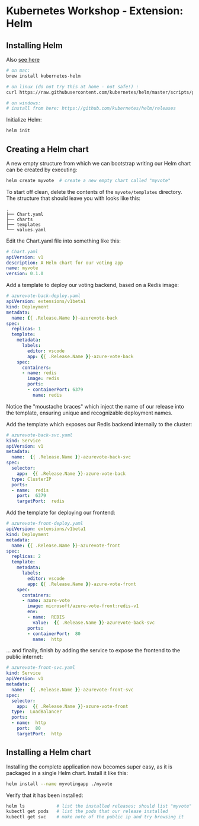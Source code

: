 # Kubernetes Workshop - Extension: Helm

## Installing Helm

Also [see here](https://docs.helm.sh/using_helm/#installing-helm)

~~~sh
# on mac:
brew install kubernetes-helm

# on linux (do not try this at home - not safe!) :
curl https://raw.githubusercontent.com/kubernetes/helm/master/scripts/get | bash

# on windows:
# install from here: https://github.com/kubernetes/helm/releases

~~~

Initialize Helm:

~~~sh
helm init
~~~

## Creating a Helm chart

A new empty structure from which we can bootstrap writing our Helm chart can be created by executing:

~~~sh
helm create myvote  # create a new empty chart called "myvote"
~~~

To start off clean, delete the contents of the `myvote/templates` directory.  The structure that should leave you with looks like this:

~~~
.
├── Chart.yaml
├── charts
├── templates
└── values.yaml
~~~

Edit the Chart.yaml file into something like this:

~~~yaml
# Chart.yaml
apiVersion: v1
description: A Helm chart for our voting app
name: myvote
version: 0.1.0
~~~ 

Add a template to deploy our voting backend, based on a Redis image:

~~~yaml
# azurevote-back-deploy.yaml
apiVersion: extensions/v1beta1
kind: Deployment
metadata:
  name: {{ .Release.Name }}-azurevote-back
spec:
  replicas: 1
  template:
    metadata:
      labels:
        editor: vscode
        app: {{ .Release.Name }}-azure-vote-back
    spec:
      containers:
      - name: redis
        image: redis
        ports:
        - containerPort: 6379
          name: redis
~~~

Notice the "moustache braces" which inject the name of our release into the template, ensuring unique and recognizable deployment names.

Add the template which exposes our Redis backend internally to the cluster:

~~~yaml
# azurevote-back-svc.yaml
kind: Service
apiVersion: v1
metadata:
  name:  {{ .Release.Name }}-azurevote-back-svc
spec:
  selector:
    app:  {{ .Release.Name }}-azure-vote-back
  type: ClusterIP
  ports:
  - name:  redis
    port:  6379
    targetPort:  redis
~~~

Add the template for deploying our frontend:

~~~yaml
# azurevote-front-deploy.yaml
apiVersion: extensions/v1beta1
kind: Deployment
metadata:
  name: {{ .Release.Name }}-azurevote-front
spec:
  replicas: 2
  template:
    metadata:
      labels:
        editor: vscode
        app: {{ .Release.Name }}-azure-vote-front
    spec:
      containers:
      - name: azure-vote
        image: microsoft/azure-vote-front:redis-v1
        env:
        - name:  REDIS
          value:  {{ .Release.Name }}-azurevote-back-svc
        ports:
        - containerPort:  80
          name:  http
~~~

... and finally, finish by adding the service to expose the frontend to the public internet:

~~~yaml
# azurevote-front-svc.yaml
kind: Service
apiVersion: v1
metadata:
  name:  {{ .Release.Name }}-azurevote-front-svc
spec:
  selector:
    app:  {{ .Release.Name }}-azure-vote-front
  type:  LoadBalancer
  ports:
  - name:  http
    port:  80
    targetPort:  http
~~~

## Installing a Helm chart

Installing the complete application now becomes super easy, as it is packaged in a single Helm chart.  Install it like this:

~~~sh
helm install --name myvotingapp ./myvote
~~~

Verify that it has been installed:
~~~sh
helm ls            # list the installed releases; should list "myvote"
kubectl get pods   # list the pods that our release installed
kubectl get svc    # make note of the public ip and try browsing it
~~~
